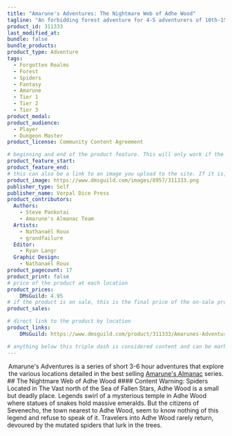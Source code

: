 ```yaml
---
title: "Amarune's Adventures: The Nightmare Web of Adhe Wood"
tagline: "An forbidding forest adventure for 4-5 adventurers of 10th-15th level, adaptable to lower tier play."
product_id: 311333
last_modified_at:
bundle: false
bundle_products:
product_type: Adventure
tags:
  - Forgotten Realms
  - Forest
  - Spiders
  - Fantasy
  - Amarune
  - Tier 1
  - Tier 2
  - Tier 3
product_medal: 
product_audience:
  - Player
  - Dungeon Master
product_license: Community Content Agreement

# beginning and end of the product feature. This will only work if the site is updated within several weeks of when the feature is supposed to happen. Making a new post counts as updating.
product_feature_start: 
product_feature_end: 
# this can also be a link to an image you upload to the site. If it is, it must start with a "/" or be a full link
product_image: https://www.dmsguild.com/images/8957/311333.png
publisher_type: Self
publisher_name: Vorpal Dice Press
product_contributors:
  Authors:
    - Steve Pankotai
    - Amarune's Almanac Team
  Artists:
    - Nathanaël Roux
    - grandfailure
  Editor:
    - Ryan Langr
  Graphic Design:
    - Nathanaël Roux
product_pagecount: 17
product_print: false
# price of the product at each location
product_prices:
    DMsGuild: 4.95
# if the product is on sale, this is the final price of the on-sale product for each location that it is on sale. The sales % will be calculated and displayed based on the difference between product_prices and product_sales
product_sales:

# direct link to the product by location
product_links:
    DMsGuild: https://www.dmsguild.com/product/311333/Amarunes-Adventures-The-Nightmare-Web-of-Adhe-Wood?affiliate_id=1713687

# anything below this triple dash is considered content and can be markup or html. It should be fully HTML compatible as long as your tags are formatted correctly.
---
```

<center>Amarune's Adventures is a series of short 3-6 hour adventures that explore the various locations detailed in the best selling <a href="#amarune#">Amarune's Almanac</a> series.</center>
## The Nightmare Web of Adhe Wood
#### Content Warning: Spiders
Located in The Vast north of the Sea of Fallen Stars, Adhe Wood is a small but deadly place. Legends swirl of a mysterious temple in Adhe Wood where statues of snakes hold massive emeralds. But the citizens of Sevenecho, the town nearest to Adhe Wood, seem to know nothing of this legend and refuse to speak of it. Travelers into Adhe Wood rarely return, devoured by the mutated spiders that lurk in the trees.